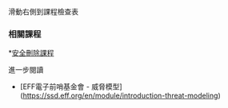 [Title]: # (現在怎樣?)
[Difficulty]: # (初學者)
[Order]: # (3)

滑動右側到課程檢查表

### 相關課程

*[安全刪除課程](umbrella://lesson/safely-deleting)

進一步閱讀

* [EFF電子前哨基金會 - 威脅模型] (https://ssd.eff.org/en/module/introduction-threat-modeling)